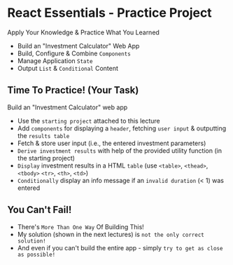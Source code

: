 # React Essentials - Practice Project

Apply Your Knowledge & Practice What You Learned

-   Build an "Investment Calculator" Web App
-   Build, Configure & Combine `Components`
-   Manage Application `State`
-   Output `List` & `Conditional` Content

## Time To Practice! (Your Task)

Build an "Investment Calculator" web app

-   Use the `starting project` attached to this lecture
-   Add `components` for displaying a `header`, fetching `user input` & outputting the `results table`
-   Fetch & store user input (i.e., the entered investment parameters)
-   `Derive investment results` with help of the provided utility function (in the starting project)
-   `Display` investment results in a HTML `table` (use `<table>`, `<thead>`, `<tbody>` `<tr>`, `<th>`, `<td>`)
-   `Conditionally` display an info message if an `invalid duration` (< 1) was entered

## You Can't Fail!

-   There's `More Than One Way` Of Building This!
-   My solution (shown in the next lectures) is `not the only correct solution!`
-   And even if you can't build the entire app - simply `try to get as close as possible!`
